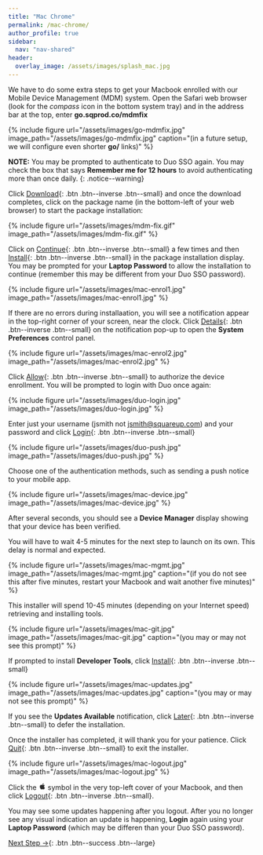 ```yaml
---
title: "Mac Chrome"
permalink: /mac-chrome/
author_profile: true
sidebar:
  nav: "nav-shared"
header:
  overlay_image: /assets/images/splash_mac.jpg
---
```


We have to do some extra steps to get your Macbook enrolled with our Mobile Device Management (MDM) system. Open the Safari web browser (look for the _compass_ icon in the bottom system tray) and in the address bar at the top, enter __go.sqprod.co/mdmfix__ 

{% include figure url="/assets/images/go-mdmfix.jpg" image_path="/assets/images/go-mdmfix.jpg" caption="(in a future setup, we will configure even shorter __go/__ links)" %}

__NOTE:__ You may be prompted to authenticate to Duo SSO again. You may check the box that says __Remember me for 12 hours__ to avoid authenticating more than once daily.
{: .notice--warning}

Click [Download](#mdmfix){: .btn .btn--inverse .btn--small} and once the download completes, click on the package name (in the bottom-left of your web browser) to start the package installation:

<a name="mdmfix"></a> 
{% include figure url="/assets/images/mdm-fix.gif" image_path="/assets/images/mdm-fix.gif"  %}

Click on [Continue](#enrol){: .btn .btn--inverse .btn--small} a few times and then [Install](#enrol1){: .btn .btn--inverse .btn--small} in the package installation display. You may be prompted for your __Laptop Password__ to allow the installation to continue (remember this may be different from your Duo SSO password). 

<a name="enrol1"></a> 
{% include figure url="/assets/images/mac-enrol1.jpg" image_path="/assets/images/mac-enrol1.jpg"  %}

If there are no errors during installaation, you will see a notification appear in the top-right corner of your screen, near the clock. Click [Details](#enrol2){: .btn .btn--inverse .btn--small} on the notification pop-up to open the __System Preferences__ control panel. 

<a name="enrol2"></a> 
{% include figure url="/assets/images/mac-enrol2.jpg" image_path="/assets/images/mac-enrol2.jpg"  %}

Click [Allow](#duo){: .btn .btn--inverse .btn--small} to authorize the device enrollment. You will be prompted to login with Duo once again:

<a name="duo"></a> 
{% include figure url="/assets/images/duo-login.jpg" image_path="/assets/images/duo-login.jpg" %}

Enter just your username (jsmith not jsmith@squareup.com) and your password and click [Login](#push){: .btn .btn--inverse .btn--small}

<a name="push"></a> 
{% include figure url="/assets/images/duo-push.jpg" image_path="/assets/images/duo-push.jpg"  %}

Choose one of the authentication methods, such as sending a push notice to your mobile app. 

{% include figure url="/assets/images/mac-device.jpg" image_path="/assets/images/mac-device.jpg" %}

After several seconds, you should see a __Device Manager__ display showing that your device has been verified. 

You will have to wait 4-5 minutes for the next step to launch on its own. This delay is normal and expected. 

{% include figure url="/assets/images/mac-mgmt.jpg" image_path="/assets/images/mac-mgmt.jpg" caption="(if you do not see this after five minutes, restart your Macbook and wait another five minutes)" %}

This installer will spend 10-45 minutes (depending on your Internet speed) retrieving and installing tools.

{% include figure url="/assets/images/mac-git.jpg" image_path="/assets/images/mac-git.jpg" caption="(you may or may not see this prompt)" %}

If prompted to install __Developer Tools__, click [Install](#updates){: .btn .btn--inverse .btn--small}

<a name="updates"></a> 
{% include figure url="/assets/images/mac-updates.jpg" image_path="/assets/images/mac-updates.jpg" caption="(you may or may not see this prompt)" %}

If you see the __Updates Available__ notification, click [Later](#installer){: .btn .btn--inverse .btn--small} to defer the installation.

<a name="installer"></a> 
Once the installer has completed, it will thank you for your patience. Click [Quit](#logout){: .btn .btn--inverse .btn--small} to exit the installer.

<a name="logout"></a> 
{% include figure url="/assets/images/mac-logout.jpg" image_path="/assets/images/mac-logout.jpg"  %}

Click the <img src='/assets/images/apple.png' width='15' height='15'> symbol in the very top-left cover of your Macbook, and then click [Logout](#login){: .btn .btn--inverse .btn--small}.

<a name="login"></a> 
You may see some updates happening after you logout. After you no longer see any visual indication an update is happening, __Login__ again using your __Laptop Password__ (which may be differen than your Duo SSO password).


[Next Step &rarr;](/mac-chrome){: .btn .btn--success .btn--large}
